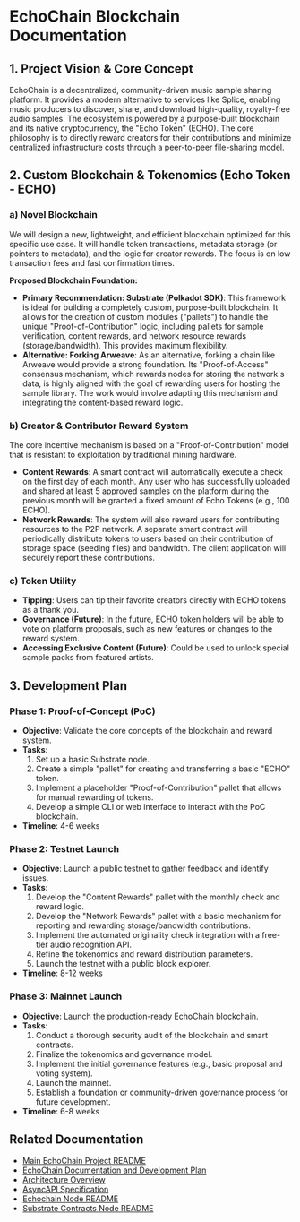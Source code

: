 # EchoChain Blockchain Documentation

## 1. Project Vision & Core Concept

EchoChain is a decentralized, community-driven music sample sharing platform. It provides a modern alternative to services like Splice, enabling music producers to discover, share, and download high-quality, royalty-free audio samples. The ecosystem is powered by a purpose-built blockchain and its native cryptocurrency, the "Echo Token" (ECHO). The core philosophy is to directly reward creators for their contributions and minimize centralized infrastructure costs through a peer-to-peer file-sharing model.

## 2. Custom Blockchain & Tokenomics (Echo Token - ECHO)

### a) Novel Blockchain

We will design a new, lightweight, and efficient blockchain optimized for this specific use case. It will handle token transactions, metadata storage (or pointers to metadata), and the logic for creator rewards. The focus is on low transaction fees and fast confirmation times.

**Proposed Blockchain Foundation:**

*   **Primary Recommendation: Substrate (Polkadot SDK)**: This framework is ideal for building a completely custom, purpose-built blockchain. It allows for the creation of custom modules ("pallets") to handle the unique "Proof-of-Contribution" logic, including pallets for sample verification, content rewards, and network resource rewards (storage/bandwidth). This provides maximum flexibility.
*   **Alternative: Forking Arweave**: As an alternative, forking a chain like Arweave would provide a strong foundation. Its "Proof-of-Access" consensus mechanism, which rewards nodes for storing the network's data, is highly aligned with the goal of rewarding users for hosting the sample library. The work would involve adapting this mechanism and integrating the content-based reward logic.

### b) Creator & Contributor Reward System

The core incentive mechanism is based on a "Proof-of-Contribution" model that is resistant to exploitation by traditional mining hardware.

*   **Content Rewards**: A smart contract will automatically execute a check on the first day of each month. Any user who has successfully uploaded and shared at least 5 approved samples on the platform during the previous month will be granted a fixed amount of Echo Tokens (e.g., 100 ECHO).
*   **Network Rewards**: The system will also reward users for contributing resources to the P2P network. A separate smart contract will periodically distribute tokens to users based on their contribution of storage space (seeding files) and bandwidth. The client application will securely report these contributions.

### c) Token Utility

*   **Tipping**: Users can tip their favorite creators directly with ECHO tokens as a thank you.
*   **Governance (Future)**: In the future, ECHO token holders will be able to vote on platform proposals, such as new features or changes to the reward system.
*   **Accessing Exclusive Content (Future)**: Could be used to unlock special sample packs from featured artists.

## 3. Development Plan

### Phase 1: Proof-of-Concept (PoC)

*   **Objective**: Validate the core concepts of the blockchain and reward system.
*   **Tasks**:
    1.  Set up a basic Substrate node.
    2.  Create a simple "pallet" for creating and transferring a basic "ECHO" token.
    3.  Implement a placeholder "Proof-of-Contribution" pallet that allows for manual rewarding of tokens.
    4.  Develop a simple CLI or web interface to interact with the PoC blockchain.
*   **Timeline**: 4-6 weeks

### Phase 2: Testnet Launch

*   **Objective**: Launch a public testnet to gather feedback and identify issues.
*   **Tasks**:
    1.  Develop the "Content Rewards" pallet with the monthly check and reward logic.
    2.  Develop the "Network Rewards" pallet with a basic mechanism for reporting and rewarding storage/bandwidth contributions.
    3.  Implement the automated originality check integration with a free-tier audio recognition API.
    4.  Refine the tokenomics and reward distribution parameters.
    5.  Launch the testnet with a public block explorer.
*   **Timeline**: 8-12 weeks

### Phase 3: Mainnet Launch

*   **Objective**: Launch the production-ready EchoChain blockchain.
*   **Tasks**:
    1.  Conduct a thorough security audit of the blockchain and smart contracts.
    2.  Finalize the tokenomics and governance model.
    3.  Implement the initial governance features (e.g., basic proposal and voting system).
    4.  Launch the mainnet.
    5.  Establish a foundation or community-driven governance process for future development.
*   **Timeline**: 6-8 weeks

## Related Documentation

*   [Main EchoChain Project README](../../README.md)
*   [EchoChain Documentation and Development Plan](../../docs/EchoChain_Documentation_and_Development_Plan.md)
*   [Architecture Overview](../../docs/architecture.md)
*   [AsyncAPI Specification](../../docs/asyncapi.yaml)
*   [Echochain Node README](./echochain-node/README.md)
*   [Substrate Contracts Node README](./substrate-contracts-node/README.md)
